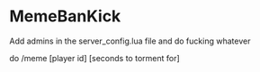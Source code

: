# MemeBanKick

Add admins in the server_config.lua file and do fucking whatever

do /meme [player id] [seconds to torment for]
